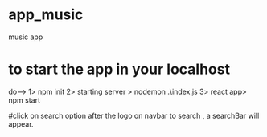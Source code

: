 # app_music
music app
# to start the app in your localhost
do-->
1> npm init
2> starting server > nodemon .\index.js
3> react app> npm start 

#click on search option after the logo on navbar to search , a searchBar will appear.
